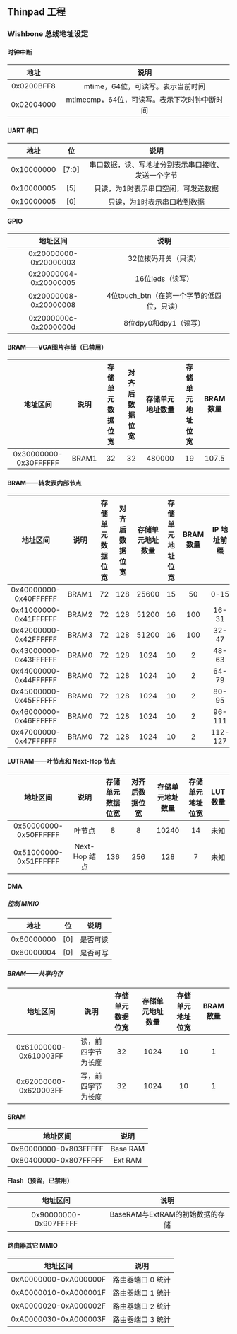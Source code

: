 Thinpad 工程
---------------

### Wishbone 总线地址设定

#### 时钟中断

|    地址    |                     说明                     |
| :--------: | :------------------------------------------: |
| 0x0200BFF8 |      mtime，64位，可读写。表示当前时间       |
| 0x02004000 | mtimecmp，64位，可读写。表示下次时钟中断时间 |

#### UART 串口

|    地址    |  位   |                        说明                        |
| :--------: | :---: | :------------------------------------------------: |
| 0x10000000 | [7:0] | 串口数据，读、写地址分别表示串口接收、发送一个字节 |
| 0x10000005 |  [5]  |        只读，为1时表示串口空闲，可发送数据         |
| 0x10000005 |  [0]  |            只读，为1时表示串口收到数据             |

#### GPIO

|       地址区间        |                    说明                    |
| :-------------------: | :----------------------------------------: |
| 0x20000000-0x20000003 |            32位拨码开关（只读）            |
| 0x20000004-0x20000005 |              16位leds（读写）              |
| 0x20000008-0x20000008 | 4位touch_btn（在第一个字节的低四位，只读） |
| 0x2000000c-0x2000000d |           8位dpy0和dpy1（读写）            |

#### BRAM——VGA图片存储（已禁用）

|       地址区间        | 说明  | 存储单元数据位宽 | 对齐后数据位宽 | 存储单元地址数量 | 存储单元地址位宽 | BRAM 数量 |
| :-------------------: | :---: | :--------------: | :------------: | :--------------: | :--------------: | :-------: |
| 0x30000000-0x30FFFFFF | BRAM1 |        32        |       32       |      480000      |        19        |   107.5   |

#### BRAM——转发表内部节点

|       地址区间        | 说明  | 存储单元数据位宽 | 对齐后数据位宽 | 存储单元地址数量 | 存储单元地址位宽 | BRAM 数量 | IP 地址前缀 |
| :-------------------: | :---: | :--------------: | :------------: | :--------------: | :--------------: | :-------: | :---------: |
| 0x40000000-0x40FFFFFF | BRAM1 |        72        |      128       |      25600       |        15        |    50     |    0-15     |
| 0x41000000-0x41FFFFFF | BRAM2 |        72        |      128       |      51200       |        16        |    100    |    16-31    |
| 0x42000000-0x42FFFFFF | BRAM3 |        72        |      128       |      51200       |        16        |    100    |    32-47    |
| 0x43000000-0x43FFFFFF | BRAM0 |        72        |      128       |       1024       |        10        |     2     |    48-63    |
| 0x44000000-0x44FFFFFF | BRAM0 |        72        |      128       |       1024       |        10        |     2     |    64-79    |
| 0x45000000-0x45FFFFFF | BRAM0 |        72        |      128       |       1024       |        10        |     2     |    80-95    |
| 0x46000000-0x46FFFFFF | BRAM0 |        72        |      128       |       1024       |        10        |     2     |   96-111    |
| 0x47000000-0x47FFFFFF | BRAM0 |        72        |      128       |       1024       |        10        |     2     |   112-127   |

#### LUTRAM——叶节点和 Next-Hop 节点

|       地址区间        |     说明      | 存储单元数据位宽 | 对齐后数据位宽 | 存储单元地址数量 | 存储单元地址位宽 | LUT 数量 |
| :-------------------: | :-----------: | :--------------: | :------------: | :--------------: | :--------------: | :------: |
| 0x50000000-0x50FFFFFF |    叶节点     |        8         |       8        |      10240       |        14        |   未知   |
| 0x51000000-0x51FFFFFF | Next-Hop 结点 |       136        |      256       |       128        |        7         |   未知   |

#### DMA

##### 控制 MMIO

|    地址    |  位  |   说明   |
| :--------: | :--: | :------: |
| 0x60000000 | [0]  | 是否可读 |
| 0x60000004 | [0]  | 是否可写 |

##### BRAM——共享内存

|       地址区间        |        说明        | 存储单元数据位宽 | 存储单元地址数量 | 存储单元地址位宽 | BRAM 数量 |
| :-------------------: | :----------------: | :--------------: | :--------------: | :--------------: | :-------: |
| 0x61000000-0x610003FF | 读，前四字节为长度 |        32        |       1024       |        10        |     1     |
| 0x62000000-0x620003FF | 写，前四字节为长度 |        32        |       1024       |        10        |     1     |

#### SRAM

|       地址区间        |   说明   |
| :-------------------: | :------: |
| 0x80000000-0x803FFFFF | Base RAM |
| 0x80400000-0x807FFFFF | Ext RAM  |

#### Flash（预留，已禁用）

|       地址区间        |              说明               |
| :-------------------: | :-----------------------------: |
| 0x90000000-0x907FFFFF | BaseRAM与ExtRAM的初始数据的存储 |

#### 路由器其它 MMIO

|       地址区间        |       说明        |
| :-------------------: | :---------------: |
| 0xA0000000-0xA000000F | 路由器端口 0 统计 |
| 0xA0000010-0xA000001F | 路由器端口 1 统计 |
| 0xA0000020-0xA000002F | 路由器端口 2 统计 |
| 0xA0000030-0xA000003F | 路由器端口 3 统计 |
